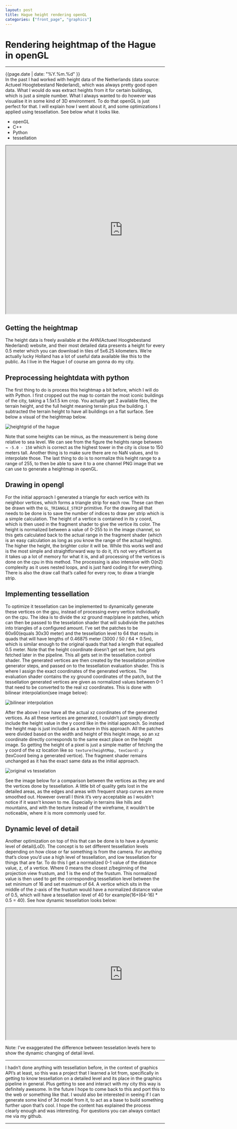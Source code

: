 ```yaml
---
layout: post
title: Hague height rendering openGL
categories: ["front_page", "graphics"]
---
```

# Rendering heightmap of the Hague in openGL
---
<div class="post-date">
    <span>{{page.date | date: "%Y.%m.%d" }}</span>
</div>
<div class="intro">
In the past I had worked with height data of the Netherlands (data source: Actueel Hoogtebestand Nederland), which was always pretty good open data. What I would do was extract heights from it for certain buildings, which is just a simple number. What I always wanted to do however was visualise it in some kind of 3D environment. To do that openGL is just perfect for that. I will explain how I went about it, and some optimizations I applied using tessellation. See below what it looks like.
</div>
<ul class="tags">
    <li>openGL</li>
    <li>C++</li>
    <li>Python</li>
    <li>tessellation</li>
</ul>

<iframe src="https://drive.google.com/file/d/15BBh4c1shRUvqCSEBdFCwi17raC7aOh-/preview" width="736" height="530" allow="autoplay" allow="fullscreen"></iframe>

## Getting the heightmap
The height data is freely available at the AHN(Actueel Hoogtebestand Nederland) website, and their most detailed data presents a height for every 0.5 meter which you can download in tiles of 5x6.25 kilometers. We’re actually lucky Holland has a lot of useful data available like this to the public. As I live in the Hague I of course am gonna do my city.

## Preprocessing heightdata with python
The first thing to do is process this heightmap a bit before, which I will do with Python. I first cropped out the map to contain the most iconic buildings of the city, taking a 1.5x1.5 km crop. You actually get 2 available files, the terrain height, and the full height meaning terrain plus the building. I subtracted the terrain height to have all buildings on a flat surface. See below a visual of the heightmap below.

![heightgrid of the hague]({{site.url}}/assets/images/heightRenderer/heightdata.png)

Note that some heights can be minus, as the measurement is being done relative to sea level. We can see from the figure the heights range between ~ `-5.0 - 150` which is correct as the highest tower in the city is close to 150 meters tall. Another thing is to make sure there are no NaN values, and to interpolate those. The last thing to do is to normalize this height range to a range of 255, to then be able to save it to a one channel PNG image that we can use to generate a heightmap in openGL.

## Drawing in opengl
For the initial approach I generated a triangle for each vertice with its neighbor vertices, which forms a triangle strip for each row. These can then be drawn with the `GL_TRIANGLE_STRIP` primitive. For the drawing all that needs to be done is to save the number of indices to draw per strip which is a simple calculation. The height of a vertice is contained in its y coord, which is then used in the fragment shader to give the vertice its color. The height is normalized between a value of 0-255 to in the image channel, so this gets calculated back to the actual range in the fragment shader (which is an easy calculation as long as you know the range of the actual heights). The higher the height, the brighter color it will be. While this works well and is the most simple and straightforward way to do it, it’s not very efficient as it takes up a lot of memory for what it is, and all processing of the vertices is done on the cpu in this method. The processing is also intensive with O(n2) complexity as it uses nested loops, and is just hard coding it for everything. There is also the draw call that’s called for every row, to draw a triangle strip.

## Implementing tessellation
To optimize it tessellation can be implemented to dynamically generate these vertices on the gpu, instead of processing every vertice individually on the cpu. The idea is to divide the xz ground map/plane in patches, which can then be passed to the tesselation shader that will subdivide the patches into triangles of a configured amount. I’ve set the patches to be 60x60(equals 30x30 meter) and the tessellation level to 64 that results in quads that will have lengths of 0.46875 meter (3000 / 50 / 64 * 0.5m), which is similar enough to the original quads that had a length that equalled 0.5 meter. Note that the height coordinate doesn’t get set here, but gets fetched later in the pipeline. This all gets set in the tessellation control shader. The generated vertices are then created by the tessellation primitive generator steps, and passed on to the tessellation evaluation shader. This is where I assign the exact coordinates of the generated vertices. The evaluation shader contains the xy ground coordinates of the patch, but the tessellation generated vertices are given as normalized values between 0-1 that need to be converted to the real xz coordinates. This is done with bilinear interpolation(see image below):

![bilinear interpolation]({{site.url}}/assets/images/heightRenderer/p1-1.webp)

After the above I now have all the actual xz coordinates of the generated vertices. As all these vertices are generated, I couldn’t just simply directly include the height value in the y coord like in the initial approach. So instead the height map is just included as a texture in this approach. All the patches were divided based on the width and height of this height image, so an xz coordinate directly corresponds to the same exact place on the height image. So getting the height of a pixel is just a simple matter of fetching the y coord of the xz location like so` texture(heightMap, texCoord).y` (texCoord being a generated vertice). The fragment shader remains unchanged as it has the exact same data as the initial approach.

![original vs tesselation]({{site.url}}/assets/images/heightRenderer/comparison.png)

See the image below for a comparison between the vertices as they are and the vertices done by tessellation. A little bit of quality gets lost in the detailed areas, as the edges and areas with frequent sharp curves are more smoothed out. However overall I think it’s very acceptable as I wouldn’t notice if it wasn’t known to me. Especially in terrains like hills and mountains, and with the texture instead of the wireframe, it wouldn’t be noticeable, where it is more commonly used for.

## Dynamic level of detail
Another optimization on top of this that can be done is to have a dynamic level of detail(LoD). The concept is to set different tessellation levels depending on how close or far something is from the camera. For anything that’s close you’d use a high level of tessellation, and low tessellation for things that are far. To do this I get a normalized 0-1 value of the distance value, z, of a vertice. Where 0 means the closest z/beginning of the projection view frustum, and 1 is the end of the frustum. This normalized value is then used to get the corresponding tessellation level between the set minimum of 16 and set maximum of 64. A vertice which sits in the middle of the z-axis of the frustum would have a normalized distance value of 0.5, which will have a tessellation level of 40 for example(16+(64-16) * 0.5 = 40). See how dynamic tessellation looks below:

<iframe src="https://drive.google.com/file/d/1ARhm7zvdkvSDP9nF5wnsiEimjZ6dsdSS/preview" width="736" height="415" allow="autoplay" allow="fullscreen"></iframe>

Note: I’ve exaggerated the difference between tesselation levels here to show the dynamic changing of detail level.

<hr/>
I hadn’t done anything with tessellation before, in the context of graphics API’s at least, so this was a project that I learned a lot from, specifically in getting to know tessellation on a detailed level and its place in the graphics pipeline in general. Plus getting to see and interact with my city this way is definitely awesome. In the future I hope to come back to this and port this to the web or something like that. I would also be interested in seeing if I can generate some kind of 3d model from it, to act as a base to build something further upon that’s cool. I hope the content has explained the process clearly enough and was interesting. For questions you can always contact me via my github.
<hr/>